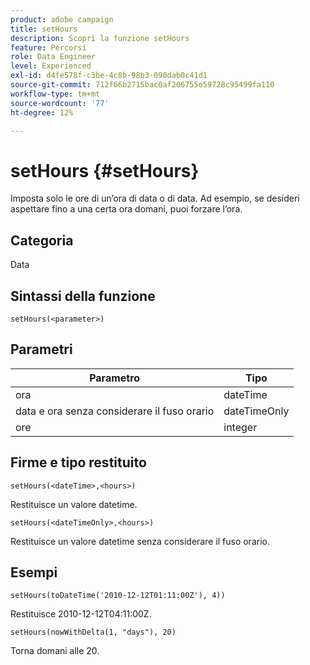 ```yaml
---
product: adobe campaign
title: setHours
description: Scopri la funzione setHours
feature: Percorsi
role: Data Engineer
level: Experienced
exl-id: d4fe578f-c3be-4c8b-98b3-090dab0c41d1
source-git-commit: 712f66b2715bac0af206755e59728c95499fa110
workflow-type: tm+mt
source-wordcount: '77'
ht-degree: 12%

---
```


# setHours {#setHours}

Imposta solo le ore di un’ora di data o di data. Ad esempio, se desideri aspettare fino a una certa ora domani, puoi forzare l’ora.

## Categoria

Data

## Sintassi della funzione

`setHours(<parameter>)`

## Parametri

| Parametro | Tipo |
|--- |--- |
| ora | dateTime |
| data e ora senza considerare il fuso orario | dateTimeOnly |
| ore | integer |

## Firme e tipo restituito

`setHours(<dateTime>,<hours>)`

Restituisce un valore datetime.

`setHours(<dateTimeOnly>,<hours>)`

Restituisce un valore datetime senza considerare il fuso orario.

## Esempi

`setHours(toDateTime('2010-12-12T01:11:00Z'), 4))`

Restituisce 2010-12-12T04:11:00Z.

`setHours(nowWithDelta(1, "days"), 20)`

Torna domani alle 20.
